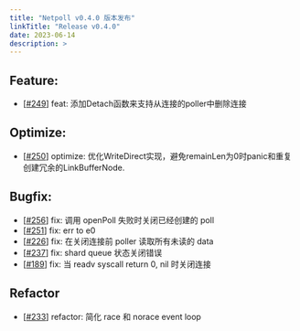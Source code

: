 ```yaml
---
title: "Netpoll v0.4.0 版本发布"
linkTitle: "Release v0.4.0"
date: 2023-06-14
description: >
---
```


## Feature:

- [[#249](https://github.com/cloudwego/netpoll/pull/249)] feat: 添加Detach函数来支持从连接的poller中删除连接

## Optimize:

- [[#250](https://github.com/cloudwego/netpoll/pull/250)] optimize: 优化WriteDirect实现，避免remainLen为0时panic和重复创建冗余的LinkBufferNode.

## Bugfix:

- [[#256](https://github.com/cloudwego/netpoll/pull/256)] fix: 调用 openPoll 失败时关闭已经创建的 poll 
- [[#251](https://github.com/cloudwego/netpoll/pull/251)] fix: err to e0
- [[#226](https://github.com/cloudwego/netpoll/pull/226)] fix: 在关闭连接前 poller 读取所有未读的 data
- [[#237](https://github.com/cloudwego/netpoll/pull/237)] fix: shard queue 状态关闭错误
- [[#189](https://github.com/cloudwego/netpoll/pull/189)] fix: 当 readv syscall return 0, nil 时关闭连接

## Refactor

- [[#233](https://github.com/cloudwego/netpoll/pull/233)] refactor: 简化 race 和 norace event loop
